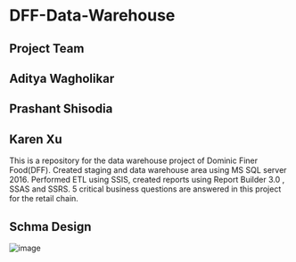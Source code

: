 # DFF-Data-Warehouse
## Project Team
## Aditya Wagholikar
## Prashant Shisodia
## Karen Xu
This is a repository for the data warehouse project of Dominic Finer Food(DFF). Created staging and data warehouse area  using MS SQL server 2016. Performed ETL using SSIS, created reports using Report Builder 3.0 , SSAS and SSRS.
5 critical business questions are answered in this project for the retail chain.

## Schma Design

![image](https://user-images.githubusercontent.com/4469379/44959165-18e5f180-aeb0-11e8-956d-de7b8bff348c.png)


